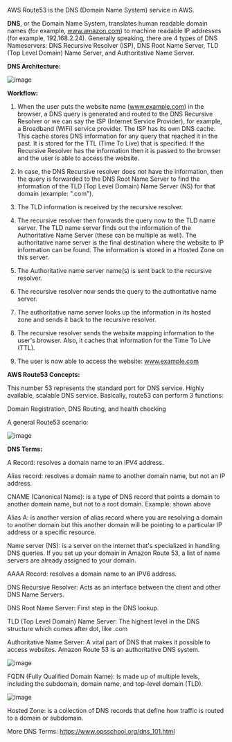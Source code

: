 AWS Route53 is the DNS (Domain Name System) service in AWS.

**DNS**, or the Domain Name System, translates human readable domain names (for example, www.amazon.com) to machine readable IP addresses (for example, 192.168.2.24).
Generally speaking, there are 4 types of DNS Nameservers: DNS Recursive Resolver (ISP), DNS Root Name Server, TLD (Top Level Domain) Name Server, and Authoritative Name Server.

**DNS Architecture:**

![image](https://github.com/user-attachments/assets/c7af43b8-bb42-4ca8-8fad-5bd091401974)

**Workflow:**

1. When the user puts the website name (www.example.com) in the browser, a DNS query is generated and routed to the DNS Recursive Resolver or we can say the ISP (Internet Service Provider), for example, a Broadband (WiFi) service provider. The ISP has its own DNS cache. This cache stores DNS information for any query that reached it in the past. It is stored for the TTL (Time To Live) that is specified. If the Recursive Resolver has the information then it is passed to the browser and the user is able to access the website.
   
2. In case, the DNS Recursive resolver does not have the information, then the query is forwarded to the DNS Root Name Server to find the information of the TLD (Top Level Domain) Name Server (NS) for that domain (example: ".com").

3. The TLD information is received by the recursive resolver.

4. The recursive resolver then forwards the query now to the TLD name server. The TLD name server finds out the information of the Authoritative Name Server (these can be multiple as well). The authoritative name server is the final destination where the website to IP information can be found. The information is stored in a Hosted Zone on this server.

5. The Authoritative name server name(s) is sent back to the recursive resolver.

6. The recursive resolver now sends the query to the authoritative name server.

7. The authoritative name server looks up the information in its hosted zone and sends it back to the recursive resolver.

8. The recursive resolver sends the website mapping information to the user's browser. Also, it caches that information for the Time To Live (TTL).

9. The user is now able to access the website: www.example.com

**AWS Route53 Concepts:**

This number 53 represents the standard port for DNS service. Highly available, scalable DNS service. Basically, route53 can perform 3 functions:

Domain Registration, DNS Routing, and health checking

A general Route53 scenario:

![image](https://github.com/user-attachments/assets/0735a99f-154b-4540-bbbd-8102afff6e79)

**DNS Terms:**

A Record: resolves a domain name to an IPV4 address.

Alias record: resolves a domain name to another domain name, but not an IP address.

CNAME (Canonical Name):  is a type of DNS record that points a domain to another domain name, but not to a root domain. Example: shown above

Alias A: is another version of alias record where you are resolving a domain to another domain but this another domain will be pointing to a particular IP address or a specific resource.

Name server (NS): is a server on the internet that's specialized in handling DNS queries. If you set up your domain in Amazon Route 53, a list of name servers are already assigned to your domain.

AAAA Record: resolves a domain name to an IPV6 address.

DNS Recursive Resolver: Acts as an interface between the client and other DNS Name Servers.

DNS Root Name Server: First step in the DNS lookup.

TLD (Top Level Domain) Name Server: The highest level in the DNS structure which comes after dot, like .com

Authoritative Name Server: A vital part of DNS that makes it possible to access websites. Amazon Route 53 is an authoritative DNS system.

![image](https://github.com/user-attachments/assets/b5d6c4fc-8289-47da-87f5-e93b55527279)


FQDN (Fully Qualified Domain Name):  Is made up of multiple levels, including the subdomain, domain name, and top-level domain (TLD). 


![image](https://github.com/user-attachments/assets/79f60db2-5463-4a3b-ab01-d598ff3d9703)

Hosted Zone: is a collection of DNS records that define how traffic is routed to a domain or subdomain.

More DNS Terms: https://www.opsschool.org/dns_101.html
